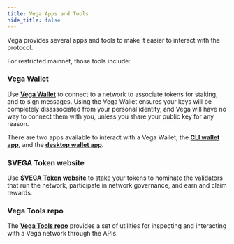 ```yaml
---
title: Vega Apps and Tools
hide_title: false
---
```


Vega provides several apps and tools to make it easier to interact with the protocol. 

For restricted mainnet, those tools include:
### Vega Wallet
Use **[Vega Wallet](./vega-wallet/index.md)** to connect to a network to associate tokens for staking, and to sign messages. Using the Vega Wallet ensures your keys will be completely disassociated from your personal identity, and Vega will have no way to connect them with you, unless you share your public key for any reason.

There are two apps available to interact with a Vega Wallet, the **[CLI wallet app](./vega-wallet/cli-wallet.md)**, and the **[desktop wallet app](./vega-wallet/desktop-app/index.md)**. 

### $VEGA Token website
Use **[$VEGA Token website](https://token.vega.xyz)** to stake your tokens to nominate the validators that run the network, participate in network governance, and earn and claim rewards.

### Vega Tools repo
The **[Vega Tools repo](https://github.com/vegaprotocol/vegatools)** provides a set of utilities for inspecting and interacting with a Vega network through the APIs.